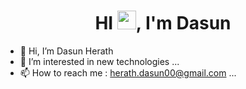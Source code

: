 <h1 align="center"> HI <img src="https://raw.githubusercontent.com/MartinHeinz/MartinHeinz/master/wave.gif" width="30px" height="30px">, I'm Dasun </h1>

- 👋 Hi, I’m Dasun Herath
- 👀 I’m interested in new technologies ...
- 📫 How to reach me : herath.dasun00@gmail.com ...

<!--
## My GitHub Stats:
<img 
   src="https://github-readme-stats.vercel.app/api?username=dasunherath10&show_icons=true&theme=react" 
/>

## Languages and Tools:
<img 
   src="https://github-readme-stats.vercel.app/api/top-langs/?username=dasunherath10&show_icons=true&theme=react&layout=compact" 
/>
--->

